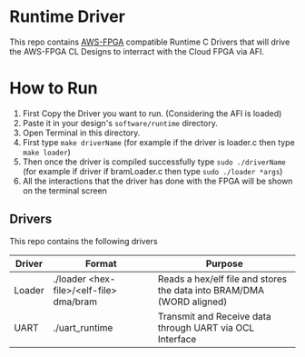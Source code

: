 # Runtime Driver

This repo contains [AWS-FPGA](https://github.com/aws/aws-fpga) compatible Runtime C Drivers that will drive the AWS-FPGA CL Designs to interract with the Cloud FPGA via AFI.

# How to Run

1. First Copy the Driver you want to run. (Considering the AFI is loaded)
2. Paste it in your design's `software/runtime` directory.
3. Open Terminal in this directory.
4. First type `make driverName` (for example if the driver is loader.c then type `make loader`)
5. Then once the driver is compiled successfully type `sudo ./driverName` (for example if driver if bramLoader.c then type `sudo ./loader *args`)
6. All the interactions that the driver has done with the FPGA will be shown on the terminal screen

## Drivers
This repo contains the following drivers

| Driver | Format | Purpose |
| ------------- | ------------- | ------------- |
| Loader | ./loader &lt;hex-file&gt;/&lt;elf-file&gt; dma/bram | Reads a hex/elf file and stores the data into BRAM/DMA (WORD aligned) |
| UART   | ./uart_runtime | Transmit and Receive data through UART via OCL Interface |
